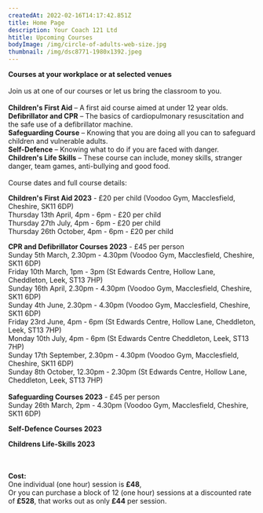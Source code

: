 ```yaml
---
createdAt: 2022-02-16T14:17:42.851Z
title: Home Page
description: Your Coach 121 Ltd
htitle: Upcoming Courses
bodyImage: /img/circle-of-adults-web-size.jpg
thumbnail: /img/dsc8771-1980x1392.jpeg
---
```

**Courses at your workplace or at selected venues**\
\
Join us at one of our courses or let us bring the classroom to you. \
\
**Children's First Aid** – A first aid course aimed at under 12 year olds.\
**Defibrillator and CPR** – The basics of cardiopulmonary resuscitation and the safe use of a defibrillator machine. \
**Safeguarding Course** – Knowing that you are doing all you can to safeguard children and vulnerable adults. \
**Self-Defence** – Knowing what to do if you are faced with danger. \
**Children's Life Skills** – These course can include, money skills, stranger danger, team games, anti-bullying and good food.\
\
Course dates and full course details:

**Children's First Aid  2023** - £20 per child (Voodoo Gym, Macclesfield, Cheshire, SK11 6DP)\
T﻿hursday 13th April, 4pm - 6pm - £20 per child\
T﻿hursday 27th July, 4pm - 6pm - £20 per child\
T﻿hursday 26th October, 4pm - 6pm - £20 per child

**CPR and Defibrillator Courses 2023** - £45 per person\
S﻿unday 5th March, 2.30pm - 4.30pm (Voodoo Gym, Macclesfield, Cheshire, SK11 6DP)\
F﻿riday 10th March, 1pm - 3pm (St Edwards Centre, Hollow Lane, Cheddleton, Leek, ST13 7HP)\
S﻿unday 16th April, 2.30pm - 4.30pm (Voodoo Gym, Macclesfield, Cheshire, SK11 6DP)\
S﻿unday 4th June, 2.30pm - 4.30pm (Voodoo Gym, Macclesfield, Cheshire, SK11 6DP)\
F﻿riday 23rd June, 4pm - 6pm (St Edwards Centre, Hollow Lane, Cheddleton, Leek, ST13 7HP)\
M﻿onday 10th July, 4pm - 6pm (St Edwards Centre Cheddleton, Leek, ST13 7HP)\
S﻿unday 17th September, 2.30pm - 4.30pm (Voodoo Gym, Macclesfield, Cheshire, SK11 6DP)\
S﻿unday 8th October, 12.30pm - 2.30pm (St Edwards Centre, Hollow Lane, Cheddleton, Leek, ST13 7HP)\
\
**Safeguarding Courses 2023** - £45 per person \
S﻿unday 26th March, 2pm - 4.30pm (Voodoo Gym, Macclesfield, Cheshire, SK11 6DP)

**S﻿elf-Defence Courses 2023**

**C﻿hildrens Life-Skills 2023**

\
\
**Cost:**\
One individual (one hour) session is **£48**,\
Or you can purchase a block of 12 (one hour) sessions at a discounted rate of **£528**, that works out as only **£44** per session.